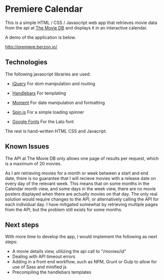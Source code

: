 # Premiere Calendar

This is a simple HTML / CSS / Javascript web app that retrieves movie data from the api at [The Movie DB](http://themoviedb.org) and displays it in an interactive calendar.

A demo of the application is below.

http://premiere.berzon.io/

## Technologies
The following javascript libraries are used:

- [jQuery](https://jquery.com/) For dom manipulation and routing

- [Handlebars](http://handlebarsjs.com/) For templating

- [Moment](https://momentjs.com/) For date manipulation and formatting

- [Spin.js](http://spin.js.org/) For a simple loading spinner

- [Google Fonts](https://fonts.google.com/) For the Lato font

The rest is hand-written HTML CSS and Javacript.

## Known Issues

The API at The Movie DB only allows one page of results per request, which is a maximum of 20 movies.

As I am retrieving movies for a month or week between a start and end date, there is no guarantee that I will
recieve movies with a release date on every day of the relevant week. This means that on some months in the Calendar month view, and some
days in the week view, there are no movie posters displayed when there are actually movies on that day. The only real solution would require changes to the API, or
alternatively calling the API for each individual day. I have mitigated somewhat by retrieving multiple pages from the API, but the problem still exists for some months.

## Next steps

With more time to develop the app, I would implement the following as next steps:

- A movie details view, utilizing the api call to "/movies/id"
- Dealing with API timeout errors
- Adding in a front end workflow, such as NPM, Grunt or Gulp to allow for use of Sass and minified js
- Precompiling the handlebars templates